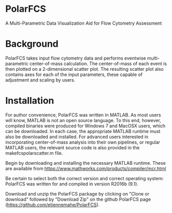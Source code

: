 # PolarFCS
A Multi-Parametric Data Visualization Aid for Flow Cytometry Assessment

# Background
PolarFCS takes input flow cytometry data and performs eventwise multi-parametric center-of-mass calculation. The center-of-mass of each event is then plotted on a 2-dimensional scatter plot. The resulting scatter plot also contains axes for each of the input parameters, these capable of adjustment and scaling by users. 

# Installation
For author convenience, PolarFCS was written in MATLAB. As most users will know, MATLAB is not an open source language. To this end, however, compiled binaries were produced for Windows 7 and MacOSX users, which can be downloaded. In each case, the appropriate MATLAB runtime must also be downloaded and installed. For advanced users interested in incorporating center-of-mass analysis into their own pipelines, or regular MATLAB users, the relevant source code is also provided in the makefcspolarscatter.m file.

Begin by downloading and installing the necessary MATLAB runtime. These are available from https://www.mathworks.com/products/compiler/mcr.html 

Be certain to select both the correct version and correct operating system: PolarFCS was written for and compiled in version R2016b (9.1).

Download and unzip the PolarFCS package by clicking on "Clone or download" followed by "Download Zip" on the github PolarFCS page (https://github.com/etiennemahe/PolarFCS).
